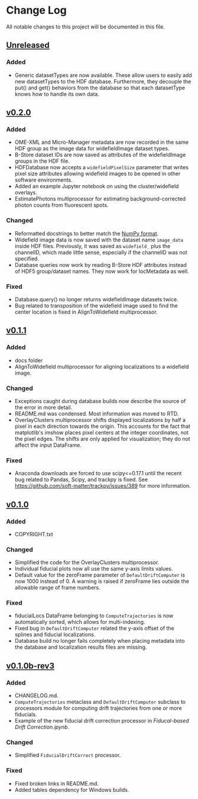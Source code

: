 # Change Log
All notable changes to this project will be documented in this file.

## [Unreleased]
### Added
- Generic datasetTypes are now available. These allow users to easily
  add new datasetTypes to the HDF database. Furthermore, they decouple
  the put() and get() behaviors from the database so that each
  datasetType knows how to handle its own data.

## [v0.2.0]
### Added
- OME-XML and Micro-Manager metadata are now recorded in the same HDF
  group as the image data for widefieldImage dataset types.
- B-Store dataset IDs are now saved as attributes of the
  widefieldImage groups in the HDF file.
- HDFDatabase now accepts a `widefieldPixelSize` parameter that writes
  pixel size attributes allowing widefield images to be opened in
  other software environments.
- Added an example Jupyter notebook on using the cluster/widefield
  overlays.
- EstimatePhotons multiprocessor for estimating background-corrected
  photon counts from fluorescent spots.

### Changed
- Reformatted docstrings to better match the
  [NumPy format](https://github.com/numpy/numpy/blob/master/doc/HOWTO_DOCUMENT.rst.txt#documenting-classes).
- Widefield image data is now saved with the dataset name `image_data`
  inside HDF files. Previously, it was saved as `widefield_` plus the
  channelID, which made little sense, especially if the channelID was
  not specified.
- Database queries now work by reading B-Store HDF attributes instead
  of HDF5 group/dataset names. They now work for locMetadata as well.

### Fixed
- Database.query() no longer returns widefieldImage datasets twice.
- Bug related to transposition of the widefield image used to find
  the center location is fixed in AlignToWidefield multiprocessor.

## [v0.1.1]
### Added
- docs folder
- AlignToWidefield multiprocessor for aligning localizations to a
  widefield image.

### Changed
- Exceptions caught during database builds now describe the source of
  the error in more detail.
- README.md was condensed. Most information was moved to RTD.
- OverlayClusters multiprocessor shifts displayed localizations by
  half a pixel in each direction towards the origin. This accounts for
  the fact that matplotlib's imshow places pixel centers at the
  integer coordinates, not the pixel edges. The shifts are only
  applied for visualization; they do not affect the input DataFrame.

### Fixed
- Anaconda downloads are forced to use scipy<=0.17.1 until the recent
  bug related to Pandas, Scipy, and trackpy is fixed. See
  https://github.com/soft-matter/trackpy/issues/389 for more
  information.
	
## [v0.1.0]
### Added
- COPYRIGHT.txt

### Changed
- Simplified the code for the OverlayClusters multiprocessor.
- Individual fiducial plots now all use the same y-axis limits values.
- Default value for the zeroFrame parameter of `DefaultDriftComputer`
  is now 1000 instead of 0. A warning is raised if zeroFrame lies
  outside the allowable range of frame numbers.

### Fixed
- fiducialLocs DataFrame belonging to `ComputeTrajectories` is now
  automatically sorted, which allows for multi-indexing.
- Fixed bug in `DefaultDriftComputer` related the y-axis offset of the
  splines and fiducial localizations.
- Database build no longer fails completely when placing metadata
  into the database and localization results files are missing.

## [v0.1.0b-rev3]
### Added
- CHANGELOG.md.
- `ComputeTrajectories` metaclass and `DefaultDriftComputer` subclass
  to processors module for computing drift trajectories from one or
  more fiducials.
- Example of the new fiducial drift correction processor in
*Fiducal-based Drift Correction.ipynb*.

### Changed
- Simplified `FiducialDriftCorrect` processor.

### Fixed
- Fixed broken links in README.md.
- Added tables dependency for Windows builds.

[Unreleased]: https://github.com/kmdouglass/bstore/compare/v0.2.0...HEAD
[v0.2.0]: https://github.com/kmdouglass/bstore/compare/v0.1.1...v0.2.0
[v0.1.1]: https://github.com/kmdouglass/bstore/compare/v0.1.0...v0.1.1
[v0.1.0]: https://github.com/kmdouglass/bstore/compare/v0.1.0b-rev3...v0.1.0
[v0.1.0b-rev3]: https://github.com/kmdouglass/bstore/compare/v0.1.0b-rev2...v0.1.0b-rev3
